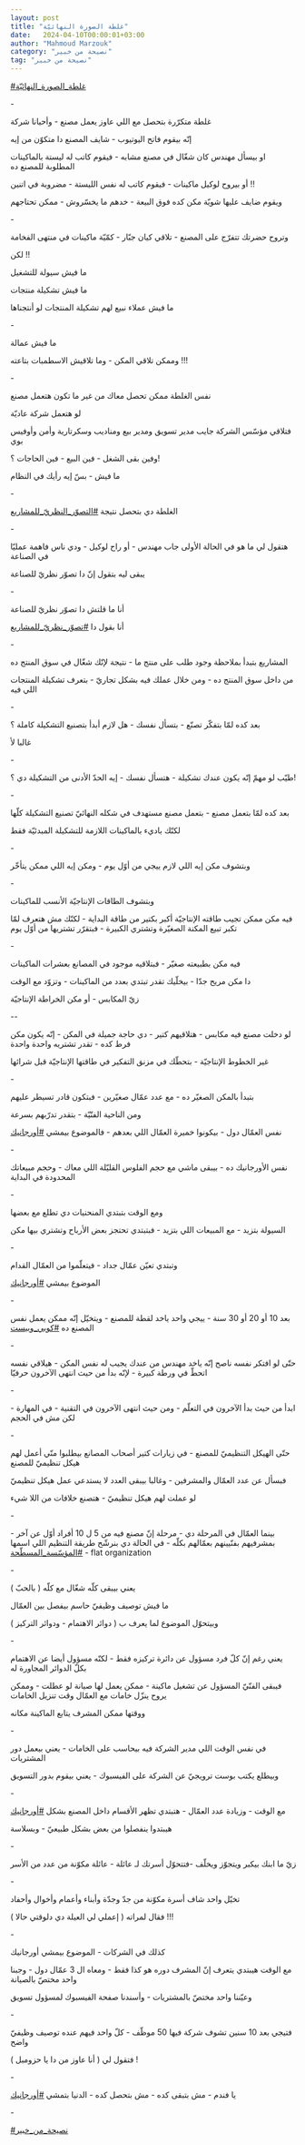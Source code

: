 ```yaml
---
layout: post
title: "غلطة الصورة النهائيّة"
date:   2024-04-10T00:00:01+03:00
author: "Mahmoud Marzouk"
category: "نصيحة من خبير"
tag: "نصيحة من خبير"
---
```



[<u>\#غلطة\_الصورة\_النهائيّة</u>](https://www.facebook.com/hashtag/%D8%BA%D9%84%D8%B7%D8%A9_%D8%A7%D9%84%D8%B5%D9%88%D8%B1%D8%A9_%D8%A7%D9%84%D9%86%D9%87%D8%A7%D8%A6%D9%8A%D9%91%D8%A9?__eep__=6&__cft__%5b0%5d=AZUVJojZp7d7hx22ywFvvLKuVIlfSqceRcOVb6hFCSHTpix1EGosFuW4mBN6f9QjQGCzgrUzBSZIQzbCKsdFNTUBKbLrfHc5gTaTrA4xpQA1NX50xVaIEL3gVJL6zLLgiM3z2jsfcZaDD4FJwYodHi3JT7cSKzAOwgj3cu1Qi5pa27gV0RhoOACprCzENE9IfWw&__tn__=*NK-R)

\-

غلطة متكرّرة بتحصل مع اللي عاوز يعمل مصنع - وأحيانا
شركة

إنّه بيقوم فاتح اليوتيوب - شايف المصنع دا متكوّن من
إيه

او بيسأل مهندس كان شغّال في مصنع مشابه - فيقوم كاتب له
ليستة بالماكينات المطلوبة للمصنع ده

أو بيروح لوكيل ماكينات - فيقوم كاتب له نفس الليستة -
مضروبة في اتنين !!

ويقوم ضايف عليها شويّة مكن كده فوق البيعة - خدهم ما
يخسّروش - ممكن تحتاجهم

\-

وتروح حضرتك تتفرّج على المصنع - تلاقي كيان جبّار - كمّيّة
ماكينات في منتهى الفخامة

لكن !!

ما فيش سيولة للتشغيل

ما فيش تشكيلة منتجات

ما فيش عملاء نبيع لهم تشكيلة المنتجات لو أنتجناها

\-

ما فيش عمالة

وممكن تلاقي المكن - وما تلاقيش الاسطمبات بتاعته
!!!

\-

نفس الغلطة ممكن تحصل معاك من غير ما تكون هتعمل
مصنع

لو هتعمل شركة عاديّة

فتلاقي مؤسّس الشركة جايب مدير تسويق ومدير بيع ومناديب
وسكرتارية وأمن وأوفيس بوي

وفين بقى الشغل - فين البيع - فين الحاجات ؟!

ما فيش - بسّ إيه رأيك في النظام

\-

الغلطة دي بتحصل نتيجة
[<u>\#التصوّر\_النظريّ\_للمشاريع</u>](https://www.facebook.com/hashtag/%D8%A7%D9%84%D8%AA%D8%B5%D9%88%D9%91%D8%B1_%D8%A7%D9%84%D9%86%D8%B8%D8%B1%D9%8A%D9%91_%D9%84%D9%84%D9%85%D8%B4%D8%A7%D8%B1%D9%8A%D8%B9?__eep__=6&__cft__%5b0%5d=AZUVJojZp7d7hx22ywFvvLKuVIlfSqceRcOVb6hFCSHTpix1EGosFuW4mBN6f9QjQGCzgrUzBSZIQzbCKsdFNTUBKbLrfHc5gTaTrA4xpQA1NX50xVaIEL3gVJL6zLLgiM3z2jsfcZaDD4FJwYodHi3JT7cSKzAOwgj3cu1Qi5pa27gV0RhoOACprCzENE9IfWw&__tn__=*NK-R)

\-

هتقول لي ما هو في الحالة الأولى جاب مهندس - أو راح
لوكيل - ودي ناس فاهمة عمليّا في الصناعة

يبقى ليه بتقول إنّ دا تصوّر نظريّ للصناعة

\-

أنا ما قلتش دا تصوّر نظريّ للصناعة

أنا بقول دا
[<u>\#تصوّر\_نظريّ\_للمشاريع</u>](https://www.facebook.com/hashtag/%D8%AA%D8%B5%D9%88%D9%91%D8%B1_%D9%86%D8%B8%D8%B1%D9%8A%D9%91_%D9%84%D9%84%D9%85%D8%B4%D8%A7%D8%B1%D9%8A%D8%B9?__eep__=6&__cft__%5b0%5d=AZUVJojZp7d7hx22ywFvvLKuVIlfSqceRcOVb6hFCSHTpix1EGosFuW4mBN6f9QjQGCzgrUzBSZIQzbCKsdFNTUBKbLrfHc5gTaTrA4xpQA1NX50xVaIEL3gVJL6zLLgiM3z2jsfcZaDD4FJwYodHi3JT7cSKzAOwgj3cu1Qi5pa27gV0RhoOACprCzENE9IfWw&__tn__=*NK-R)

\-

المشاريع بتبدأ بملاحظة وجود طلب على منتج ما - نتيجة لإنّك
شغّال في سوق المنتج ده

من داخل سوق المنتج ده - ومن خلال عملك فيه بشكل تجاريّ -
بتعرف تشكيلة المنتجات اللي فيه

\-

بعد كده لمّا بتفكّر تصنّع - بتسأل نفسك - هل لازم أبدأ
بتصنيع التشكيلة كاملة ؟

غالبا لأ

\-

طيّب لو مهمّ إنّه يكون عندك تشكيلة - هتسأل نفسك - إيه الحدّ
الأدنى من التشكيلة دي ؟!

\-

بعد كده لمّا بتعمل مصنع - بتعمل مصنع مستهدف في شكله
النهائيّ تصنيع التشكيلة كلّها

لكنّك باديء بالماكينات اللازمة للتشكيلة المبدئيّة
فقط

\-

وبتشوف مكن إيه اللي لازم ييجي من أوّل يوم - ومكن إيه اللي
ممكن يتأخّر

\-

وبتشوف الطاقات الإنتاجيّة الأنسب للماكينات

فيه مكن ممكن تجيب طاقته الإنتاجيّة أكبر بكتير من طاقة
البداية - لكنّك مش هتعرف لمّا تكبر تبيع المكنة الصغيّرة وتشتري الكبيرة -
فبتقرّر تشتريها من أوّل يوم

\-

فيه مكن بطبيعته صغيّر - فبتلاقيه موجود في المصانع بعشرات
الماكينات

دا مكن مريح جدّا - بيخلّيك تقدر تبتدي بعدد من الماكينات -
وتزوّد مع الوقت

زيّ المكابس - أو مكن الخراطة الإنتاجيّة

--

لو دخلت مصنع فيه مكابس - هتلاقيهم كتير - دي حاجة جميلة
في المكن - إنّه يكون مكن فرط كده - تقدر تشتريه واحدة واحدة

غير الخطوط الإنتاجيّة - بتحطّك في مزنق التفكير في طاقتها
الإنتاجيّة قبل شرائها

\-

بتبدأ بالمكن الصغيّر ده - مع عدد عمّال صغيّرين - فبتكون
قادر تسيطر عليهم

ومن الناحية الفنّيّة - بتقدر تدرّبهم
بسرعة

نفس العمّال دول - بيكونوا خميرة العمّال اللي بعدهم -
فالموضوع بيمشي
[<u>\#أورجانيك</u>](https://www.facebook.com/hashtag/%D8%A3%D9%88%D8%B1%D8%AC%D8%A7%D9%86%D9%8A%D9%83?__eep__=6&__cft__%5b0%5d=AZUVJojZp7d7hx22ywFvvLKuVIlfSqceRcOVb6hFCSHTpix1EGosFuW4mBN6f9QjQGCzgrUzBSZIQzbCKsdFNTUBKbLrfHc5gTaTrA4xpQA1NX50xVaIEL3gVJL6zLLgiM3z2jsfcZaDD4FJwYodHi3JT7cSKzAOwgj3cu1Qi5pa27gV0RhoOACprCzENE9IfWw&__tn__=*NK-R)

\-

نفس الأورجانيك ده - بيبقى ماشي مع حجم الفلوس القليّلة
اللي معاك - وحجم مبيعاتك المحدودة في البداية

\-

ومع الوقت بتبتدي المنحنيات دي تطلع مع بعضها

السيولة بتزيد - مع المبيعات اللي بتزيد - فبتبتدي تحتجز
بعض الأرباح وتشتري بيها مكن

\-

وتبتدي تعيّن عمّال جداد - فيتعلّموا من العمّال القدام

الموضوع بيمشي
[<u>\#أورجانيك</u>](https://www.facebook.com/hashtag/%D8%A3%D9%88%D8%B1%D8%AC%D8%A7%D9%86%D9%8A%D9%83?__eep__=6&__cft__%5b0%5d=AZUVJojZp7d7hx22ywFvvLKuVIlfSqceRcOVb6hFCSHTpix1EGosFuW4mBN6f9QjQGCzgrUzBSZIQzbCKsdFNTUBKbLrfHc5gTaTrA4xpQA1NX50xVaIEL3gVJL6zLLgiM3z2jsfcZaDD4FJwYodHi3JT7cSKzAOwgj3cu1Qi5pa27gV0RhoOACprCzENE9IfWw&__tn__=*NK-R)

\-

بعد 10 أو 20 أو 30 سنة - ييجي واحد ياخد لقطة للمصنع -
ويتخيّل إنّه ممكن يعمل نفس المصنع ده
[<u>\#كوبي\_وبيست</u>](https://www.facebook.com/hashtag/%D9%83%D9%88%D8%A8%D9%8A_%D9%88%D8%A8%D9%8A%D8%B3%D8%AA?__eep__=6&__cft__%5b0%5d=AZUVJojZp7d7hx22ywFvvLKuVIlfSqceRcOVb6hFCSHTpix1EGosFuW4mBN6f9QjQGCzgrUzBSZIQzbCKsdFNTUBKbLrfHc5gTaTrA4xpQA1NX50xVaIEL3gVJL6zLLgiM3z2jsfcZaDD4FJwYodHi3JT7cSKzAOwgj3cu1Qi5pa27gV0RhoOACprCzENE9IfWw&__tn__=*NK-R)

\-

حتّى لو افتكر نفسه ناصح إنّه ياخد مهندس من عندك يجيب له
نفس المكن - هيلاقي نفسه اتحطّ في ورطة كبيرة - لإنّه بدأ من حيث انتهى
الآخرون حرفيّا

\-

ابدأ من حيث بدأ الآخرون في التعلّم - ومن حيث انتهى
الآخرون في التقنية - في المهارة - لكن مش في الحجم

\-

حتّى الهيكل التنظيميّ للمصنع - في زيارات كتير أصحاب
المصانع بيطلبوا منّي أعمل لهم هيكل تنظيميّ للمصنع

فبسأل عن عدد العمّال والمشرفين - وغالبا بيبقى العدد لا
يستدعي عمل هيكل تنظيميّ

لو عملت لهم هيكل تنظيميّ - هتصنع خلافات من اللا
شيء

\-

بينما العمّال في المرحلة دي - مرحلة إنّ مصنع فيه من 5 ل 10
أفراد أوّل عن آخر - بمشرفيهم بفنّيينهم بعمّالهم بكلّه - في الحالة دي بنرشّح
طريقة التنظيم اللي اسمها
[<u>\#المؤسّسة\_المسطّحة</u>](https://www.facebook.com/hashtag/%D8%A7%D9%84%D9%85%D8%A4%D8%B3%D9%91%D8%B3%D8%A9_%D8%A7%D9%84%D9%85%D8%B3%D8%B7%D9%91%D8%AD%D8%A9?__eep__=6&__cft__%5b0%5d=AZUVJojZp7d7hx22ywFvvLKuVIlfSqceRcOVb6hFCSHTpix1EGosFuW4mBN6f9QjQGCzgrUzBSZIQzbCKsdFNTUBKbLrfHc5gTaTrA4xpQA1NX50xVaIEL3gVJL6zLLgiM3z2jsfcZaDD4FJwYodHi3JT7cSKzAOwgj3cu1Qi5pa27gV0RhoOACprCzENE9IfWw&__tn__=*NK-R) -
flat organization

\-

يعني بيبقى كلّه شغّال مع كلّه ( بالحبّ )

ما فيش توصيف وظيفيّ حاسم بيفصل بين العمّال

وبيتحوّل الموضوع لما يعرف ب ( دوائر الاهتمام - ودوائر
التركيز )

\-

يعني رغم إنّ كلّ فرد مسؤول عن دائرة تركيزه فقط - لكنّه
مسؤول أيضا عن الاهتمام بكلّ الدوائر المجاورة له

فيبقى الفنّيّ المسؤول عن تشغيل ماكينة - ممكن يعمل لها
صيانة لو عطلت - وممكن يروح ينزّل خامات مع العمّال وقت تنزيل الخامات

ووقتها ممكن المشرف يتابع الماكينة مكانه

\-

في نفس الوقت اللي مدير الشركة فيه بيحاسب على الخامات -
يعني بيعمل دور المشتريات

وبيطلع يكتب بوست ترويجيّ عن الشركة على الفيسبوك - يعني
بيقوم بدور التسويق

\-

مع الوقت - وزيادة عدد العمّال - هتبتدي تظهر الأقسام داخل
المصنع بشكل
[<u>\#أورجانيك</u>](https://www.facebook.com/hashtag/%D8%A3%D9%88%D8%B1%D8%AC%D8%A7%D9%86%D9%8A%D9%83?__eep__=6&__cft__%5b0%5d=AZUVJojZp7d7hx22ywFvvLKuVIlfSqceRcOVb6hFCSHTpix1EGosFuW4mBN6f9QjQGCzgrUzBSZIQzbCKsdFNTUBKbLrfHc5gTaTrA4xpQA1NX50xVaIEL3gVJL6zLLgiM3z2jsfcZaDD4FJwYodHi3JT7cSKzAOwgj3cu1Qi5pa27gV0RhoOACprCzENE9IfWw&__tn__=*NK-R)

هيبتدوا ينفصلوا من بعض بشكل طبيعيّ - وبسلاسة

\-

زيّ ما ابنك بيكبر ويتجوّز ويخلّف
-فتتحوّل أسرتك لـ عائلة - عائلة مكوّنة من عدد من
الأسر

\-

تخيّل واحد شاف أسرة مكوّنة من جدّ وجدّة وأبناء وأعمام وأخوال
وأحفاد

فقال لمراته ( إعملي لي العيلة دي دلوقتي حالا )
!!!

\-

كذلك في الشركات - الموضوع بيمشي أورجانيك

مع الوقت هيبتدي يتعرف إنّ المشرف دوره هو كذا فقط - ومعاه
ال 3 عمّال دول - وجبنا واحد مختصّ بالصيانة

وعيّننا واحد مختصّ بالمشتريات - وأسندنا صفحة الفيسبوك
لمسؤول تسويق

\-

فتيجي بعد 10 سنين تشوف شركة فيها 50 موظّف - كلّ واحد فيهم
عنده توصيف وظيفيّ واضح

فتقول لي ( أنا عاوز من دا يا حزومبل ) !

\-

يا فندم - مش بتبقى كده - مش بتحصل كده - الدنيا
بتمشي
[<u>\#أورجانيك</u>](https://www.facebook.com/hashtag/%D8%A3%D9%88%D8%B1%D8%AC%D8%A7%D9%86%D9%8A%D9%83?__eep__=6&__cft__%5b0%5d=AZUVJojZp7d7hx22ywFvvLKuVIlfSqceRcOVb6hFCSHTpix1EGosFuW4mBN6f9QjQGCzgrUzBSZIQzbCKsdFNTUBKbLrfHc5gTaTrA4xpQA1NX50xVaIEL3gVJL6zLLgiM3z2jsfcZaDD4FJwYodHi3JT7cSKzAOwgj3cu1Qi5pa27gV0RhoOACprCzENE9IfWw&__tn__=*NK-R)

\-

[<u>\#نصيحة\_من\_خبير</u>](https://www.facebook.com/hashtag/%D9%86%D8%B5%D9%8A%D8%AD%D8%A9_%D9%85%D9%86_%D8%AE%D8%A8%D9%8A%D8%B1?__eep__=6&__cft__%5b0%5d=AZUVJojZp7d7hx22ywFvvLKuVIlfSqceRcOVb6hFCSHTpix1EGosFuW4mBN6f9QjQGCzgrUzBSZIQzbCKsdFNTUBKbLrfHc5gTaTrA4xpQA1NX50xVaIEL3gVJL6zLLgiM3z2jsfcZaDD4FJwYodHi3JT7cSKzAOwgj3cu1Qi5pa27gV0RhoOACprCzENE9IfWw&__tn__=*NK-R)
